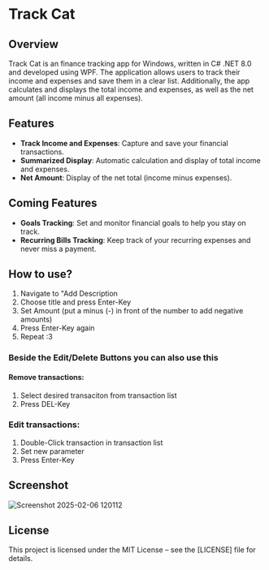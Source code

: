 # Track Cat

## Overview

Track Cat is an finance tracking app for Windows, written in C# .NET 8.0 and developed using WPF. The application allows users to track their income and expenses and save them in a clear list. Additionally, the app calculates and displays the total income and expenses, as well as the net amount (all income minus all expenses).


## Features

- **Track Income and Expenses**: Capture and save your financial transactions.
- **Summarized Display**: Automatic calculation and display of total income and expenses.
- **Net Amount**: Display of the net total (income minus expenses).


## Coming Features

- **Goals Tracking**: Set and monitor financial goals to help you stay on track.
- **Recurring Bills Tracking**: Keep track of your recurring expenses and never miss a payment.


## How to use?
1. Navigate to "Add Description
2. Choose title and press Enter-Key
3. Set Amount (put a minus (-) in front of the number to add negative amounts)
4. Press Enter-Key again
5. Repeat :3

### Beside the Edit/Delete Buttons you can also use this

#### Remove transactions:
1. Select desired transaciton from transaction list
2. Press DEL-Key

### Edit transactions:
1. Double-Click transaction in transaction list
2. Set new parameter
3. Press Enter-Key


## Screenshot

![Screenshot 2025-02-06 120112](https://github.com/user-attachments/assets/2b9f943c-5d50-4839-88b4-ee521aa885e8)

## License

This project is licensed under the MIT License – see the [LICENSE] file for details.

